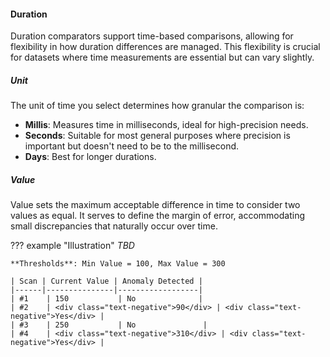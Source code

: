 #### Duration

Duration comparators support time-based comparisons, allowing for flexibility in how duration differences are managed. This flexibility is crucial for datasets where time measurements are essential but can vary slightly.

##### Unit

The unit of time you select determines how granular the comparison is:

- **Millis**: Measures time in milliseconds, ideal for high-precision needs.
- **Seconds**: Suitable for most general purposes where precision is important but doesn't need to be to the millisecond.
- **Days**: Best for longer durations.

##### Value

Value sets the maximum acceptable difference in time to consider two values as equal. It serves to define the margin of error, accommodating small discrepancies that naturally occur over time.

??? example "Illustration"
    _TBD_

    **Thresholds**: Min Value = 100, Max Value = 300

    | Scan | Current Value | Anomaly Detected |
    |------|---------------|------------------|
    | #1    | 150           | No              |
    | #2    | <div class="text-negative">90</div> | <div class="text-negative">Yes</div> |
    | #3    | 250           | No               |
    | #4    | <div class="text-negative">310</div> | <div class="text-negative">Yes</div> |
